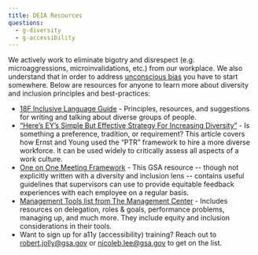 ```yaml
---
title: DEIA Resources
questions:
  - g-diversity
  - g-accessibility
---
```


We actively work to eliminate bigotry and disrespect (e.g. microaggressions,
microinvalidations, etc.) from our workplace. We also understand that in order
to address
[unconscious bias](https://diversity.ucsf.edu/resources/unconscious-bias) you
have to start somewhere. Below are resources for anyone to learn more about
diversity and inclusion principles and best-practices:

- [18F Inclusive Language Guide](https://content-guide.18f.gov/inclusive-language/) -
  Principles, resources, and suggestions for writing and talking about diverse
  groups of people.
- [“Here’s EY’s Simple But Effective Strategy For Increasing Diversity”](https://fortune.com/2017/02/10/ey-simple-effective-diversity-inclusiveness-strategy/) -
  Is something a preference, tradition, or requirement? This article covers how
  Ernst and Young used the “PTR” framework to hire a more diverse workforce. It
  can be used widely to critically assess all aspects of a work culture.
- [One on One Meeting Framework](https://docs.google.com/document/d/1GAhgY2y1usPhU7UN-w08ZDNXFTC6aWBKFBYRRxgjvWk/edit) -
  This GSA resource -- though not explicitly written with a diversity and
  inclusion lens -- contains useful guidelines that supervisors can use to
  provide equitable feedback experiences with each employee on a regular basis.
- [Management Tools list from The Management Center](http://www.managementcenter.org/tools/) -
  Includes resources on delegation, roles & goals, performance problems,
  managing up, and much more. They include equity and inclusion considerations
  in their tools.
- Want to sign up for a11y (accessibility) training? Reach out to
  [robert.jolly@gsa.gov](mailto:robert.jolly@gsa.gov) or
  [nicoleb.lee@gsa.gov](mailto:nicoleb.lee@gsa.gov) to get on the list.
